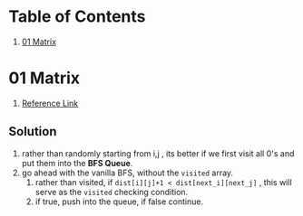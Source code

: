 # Table of Contents
1. [01 Matrix]()

# 01 Matrix<a name="p1"></a>
1. [Reference Link](https://leetcode.com/problems/01-matrix/)

## Solution
1. rather than randomly starting from i,j , its better if we first visit all 0's and put them into the **BFS Queue**.
2. go ahead with the vanilla BFS, without the `visited` array.
    1. rather than visited, if `dist[i][j]+1 < dist[next_i][next_j]` , this will serve as the `visited` checking condition.
    2. if true, push into the queue, if false continue.

